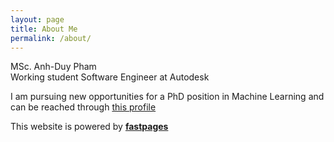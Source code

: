 ```yaml
---
layout: page
title: About Me
permalink: /about/
---
```

MSc. Anh-Duy Pham  
Working student Software Engineer at Autodesk

I am pursuing new opportunities for a PhD position in Machine Learning and can be reached through [this profile][1] 

[1]: https://www.linkedin.com/in/duypham1613/

This website is powered by **[fastpages](https://github.com/fastai/fastpages)** 
